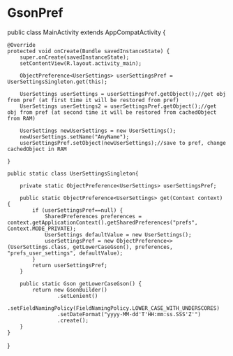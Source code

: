 # GsonPref
public class MainActivity extends AppCompatActivity {

    @Override
    protected void onCreate(Bundle savedInstanceState) {
        super.onCreate(savedInstanceState);
        setContentView(R.layout.activity_main);

        ObjectPreference<UserSettings> userSettingsPref = UserSettingsSingleton.get(this);

        UserSettings userSettings = userSettingsPref.getObject();//get obj from pref (at first time it will be restored from pref)
        UserSettings userSettings2 = userSettingsPref.getObject();//get obj from pref (at second time it will be restored from cachedObject from RAM)

        UserSettings newUserSettings = new UserSettings();
        newUserSettings.setName("AnyName");
        userSettingsPref.setObject(newUserSettings);//save to pref, change cachedObject in RAM

    }

    public static class UserSettingsSingleton{

        private static ObjectPreference<UserSettings> userSettingsPref;

        public static ObjectPreference<UserSettings> get(Context context) {
            if (userSettingsPref==null) {
                SharedPreferences preferences = context.getApplicationContext().getSharedPreferences("prefs", Context.MODE_PRIVATE);
                UserSettings defaultValue = new UserSettings();
                userSettingsPref = new ObjectPreference<>(UserSettings.class, getLowerCaseGson(), preferences, "prefs_user_settings", defaultValue);
            }
            return userSettingsPref;
        }

        public static Gson getLowerCaseGson() {
            return new GsonBuilder()
                    .setLenient()
                    .setFieldNamingPolicy(FieldNamingPolicy.LOWER_CASE_WITH_UNDERSCORES)
                    .setDateFormat("yyyy-MM-dd'T'HH:mm:ss.SSS'Z'")
                    .create();
        }
    }
}
